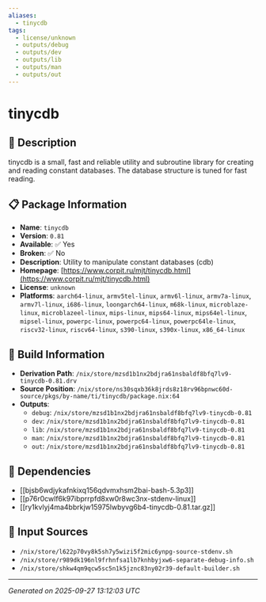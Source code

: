 ```yaml
---
aliases:
  - tinycdb
tags:
  - license/unknown
  - outputs/debug
  - outputs/dev
  - outputs/lib
  - outputs/man
  - outputs/out
---
```


# tinycdb

## 📝 Description

tinycdb is a small, fast and reliable utility and subroutine
library for creating and reading constant databases. The database
structure is tuned for fast reading.


## 📋 Package Information

- **Name**: `tinycdb`
- **Version**: `0.81`
- **Available**: ✅ Yes
- **Broken**: ✅ No
- **Description**: Utility to manipulate constant databases (cdb)
- **Homepage**: [https://www.corpit.ru/mjt/tinycdb.html](https://www.corpit.ru/mjt/tinycdb.html)
- **License**: `unknown`
- **Platforms**: `aarch64-linux`, `armv5tel-linux`, `armv6l-linux`, `armv7a-linux`, `armv7l-linux`, `i686-linux`, `loongarch64-linux`, `m68k-linux`, `microblaze-linux`, `microblazeel-linux`, `mips-linux`, `mips64-linux`, `mips64el-linux`, `mipsel-linux`, `powerpc-linux`, `powerpc64-linux`, `powerpc64le-linux`, `riscv32-linux`, `riscv64-linux`, `s390-linux`, `s390x-linux`, `x86_64-linux`

## 🔧 Build Information

- **Derivation Path**: `/nix/store/mzsd1b1nx2bdjra61nsbaldf8bfq7lv9-tinycdb-0.81.drv`
- **Source Position**: `/nix/store/ns30sqxb36k8jrds8z18rv96bpnwc60d-source/pkgs/by-name/ti/tinycdb/package.nix:64`
- **Outputs**:
  - `debug`:  `/nix/store/mzsd1b1nx2bdjra61nsbaldf8bfq7lv9-tinycdb-0.81`
  - `dev`:  `/nix/store/mzsd1b1nx2bdjra61nsbaldf8bfq7lv9-tinycdb-0.81`
  - `lib`:  `/nix/store/mzsd1b1nx2bdjra61nsbaldf8bfq7lv9-tinycdb-0.81`
  - `man`:  `/nix/store/mzsd1b1nx2bdjra61nsbaldf8bfq7lv9-tinycdb-0.81`
  - `out`:  `/nix/store/mzsd1b1nx2bdjra61nsbaldf8bfq7lv9-tinycdb-0.81`

## 🔗 Dependencies

- [[bjsb6wdjykafnkixq156qdvmxhsm2bai-bash-5.3p3]]
- [[p76r0cwlf6k97ibprrpfd8xw0r8wc3nx-stdenv-linux]]
- [[ry1kvlyj4ma4bbrkjw15975lwbyvg6b4-tinycdb-0.81.tar.gz]]

## 📁 Input Sources

- `/nix/store/l622p70vy8k5sh7y5wizi5f2mic6ynpg-source-stdenv.sh`
- `/nix/store/r989dk196nl9frhnfsa1lb7knhbyjxw6-separate-debug-info.sh`
- `/nix/store/shkw4qm9qcw5sc5n1k5jznc83ny02r39-default-builder.sh`

---
*Generated on 2025-09-27 13:12:03 UTC*

